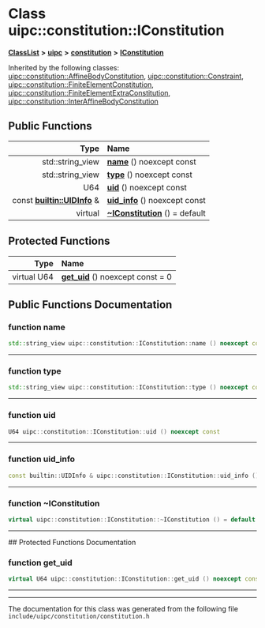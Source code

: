 

# Class uipc::constitution::IConstitution



[**ClassList**](annotated.md) **>** [**uipc**](namespaceuipc.md) **>** [**constitution**](namespaceuipc_1_1constitution.md) **>** [**IConstitution**](classuipc_1_1constitution_1_1_i_constitution.md)










Inherited by the following classes: [uipc::constitution::AffineBodyConstitution](classuipc_1_1constitution_1_1_affine_body_constitution.md),  [uipc::constitution::Constraint](classuipc_1_1constitution_1_1_constraint.md),  [uipc::constitution::FiniteElementConstitution](classuipc_1_1constitution_1_1_finite_element_constitution.md),  [uipc::constitution::FiniteElementExtraConstitution](classuipc_1_1constitution_1_1_finite_element_extra_constitution.md),  [uipc::constitution::InterAffineBodyConstitution](classuipc_1_1constitution_1_1_inter_affine_body_constitution.md)
































## Public Functions

| Type | Name |
| ---: | :--- |
|  std::string\_view | [**name**](#function-name) () noexcept const<br> |
|  std::string\_view | [**type**](#function-type) () noexcept const<br> |
|  U64 | [**uid**](#function-uid) () noexcept const<br> |
|  const [**builtin::UIDInfo**](structuipc_1_1builtin_1_1_u_i_d_info.md) & | [**uid\_info**](#function-uid_info) () noexcept const<br> |
| virtual  | [**~IConstitution**](#function-iconstitution) () = default<br> |
























## Protected Functions

| Type | Name |
| ---: | :--- |
| virtual U64 | [**get\_uid**](#function-get_uid) () noexcept const = 0<br> |




## Public Functions Documentation




### function name 

```C++
std::string_view uipc::constitution::IConstitution::name () noexcept const
```




<hr>



### function type 

```C++
std::string_view uipc::constitution::IConstitution::type () noexcept const
```




<hr>



### function uid 

```C++
U64 uipc::constitution::IConstitution::uid () noexcept const
```




<hr>



### function uid\_info 

```C++
const builtin::UIDInfo & uipc::constitution::IConstitution::uid_info () noexcept const
```




<hr>



### function ~IConstitution 

```C++
virtual uipc::constitution::IConstitution::~IConstitution () = default
```




<hr>
## Protected Functions Documentation




### function get\_uid 

```C++
virtual U64 uipc::constitution::IConstitution::get_uid () noexcept const = 0
```




<hr>

------------------------------
The documentation for this class was generated from the following file `include/uipc/constitution/constitution.h`

